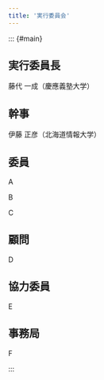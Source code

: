 ```yaml
---
title: '実行委員会'
---
```


::: {#main}

## 実行委員長

藤代 一成（慶應義塾大学）

## 幹事

伊藤 正彦（北海道情報大学）

## 委員

A

B

C

## 顧問

D

## 協力委員

E

## 事務局

F

:::
